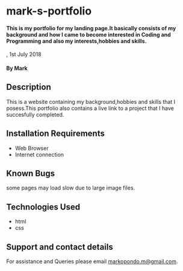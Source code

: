 # mark-s-portfolio
#### This is my portfolio for my landing page.It basically consists of my background and how I came to become interested in Coding and Programming and also my interests,hobbies and skills.
, 1st July 2018
#### By **Mark**
## Description
This is a website containing my background,hobbies and skills that I posess.This portfolio also contains a live link to a project that I have succesfully completed.
## Installation Requirements
* Web Browser
* Internet connection

## Known Bugs
some pages may load slow due to large image files.
## Technologies Used
* html
* css
## Support and contact details
For assistance and Queries please email markopondo.m@gmail.com.